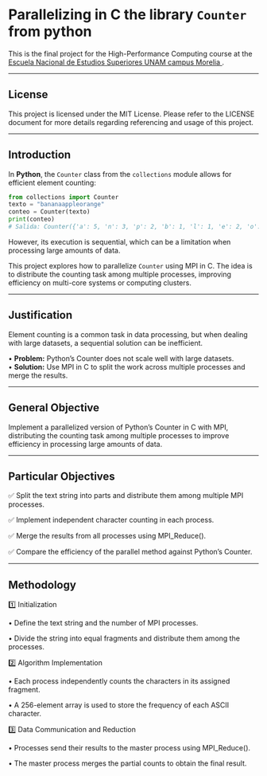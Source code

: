 # **Parallelizing in C the library `Counter` from python**

This is the final project for the High-Performance Computing course at the [<ins>Escuela Nacional de Estudios Superiores UNAM campus Morelia </ins>](https://www.enesmorelia.unam.mx).

---

## License
This project is licensed under the MIT License. Please refer to the LICENSE document for more details regarding referencing and usage of this project.

---

## **Introduction**  
In **Python**, the `Counter` class from the `collections` module allows for efficient element counting:
```python
from collections import Counter  
texto = "bananaappleorange"  
conteo = Counter(texto)  
print(conteo)  
# Salida: Counter({'a': 5, 'n': 3, 'p': 2, 'b': 1, 'l': 1, 'e': 2, 'o': 1, 'r': 1, 'g': 1})
```   
However, its execution is sequential, which can be a limitation when processing large amounts of data.

This project explores how to parallelize `Counter` using MPI in C. The idea is to distribute the counting task among multiple processes, improving efficiency on multi-core systems or computing clusters.

---

## **Justification**  
Element counting is a common task in data processing, but when dealing with large datasets, a sequential solution can be inefficient.

• **Problem:** Python’s Counter does not scale well with large datasets.  
• **Solution:** Use MPI in C to split the work across multiple processes and merge the results.

---

## **General Objective**  
Implement a parallelized version of Python’s Counter in C with MPI, distributing the counting task among multiple processes to improve efficiency in processing large amounts of data.

---

## **Particular Objectives**  

✅ Split the text string into parts and distribute them among multiple MPI processes.

✅ Implement independent character counting in each process.

✅ Merge the results from all processes using MPI_Reduce().

✅ Compare the efficiency of the parallel method against Python’s Counter.

---

## **Methodology**  

1️⃣ Initialization

• Define the text string and the number of MPI processes.

• Divide the string into equal fragments and distribute them among the processes.

2️⃣ Algorithm Implementation

• Each process independently counts the characters in its assigned fragment.

• A 256-element array is used to store the frequency of each ASCII character.

3️⃣ Data Communication and Reduction

• Processes send their results to the master process using MPI_Reduce().

• The master process merges the partial counts to obtain the final result.  
